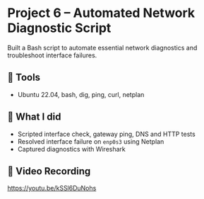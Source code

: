 # Project 6 – Automated Network Diagnostic Script

Built a Bash script to automate essential network diagnostics and troubleshoot interface failures.

## 🧰 Tools
- Ubuntu 22.04, bash, dig, ping, curl, netplan

## 🧪 What I did
- Scripted interface check, gateway ping, DNS and HTTP tests
- Resolved interface failure on `enp0s3` using Netplan
- Captured diagnostics with Wireshark

## 🎥 Video Recording

https://youtu.be/kSSl6DuNohs
